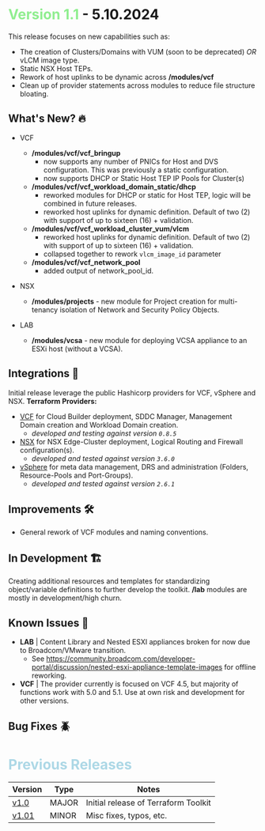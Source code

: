 # <span style="color:lightgreen">Version 1.1</span> - 5.10.2024

This release focuses on new capabilities such as:

- The creation of Clusters/Domains with VUM (soon to be deprecated) *OR* vLCM image type.
- Static NSX Host TEPs.
- Rework of host uplinks to be dynamic across **/modules/vcf**
- Clean up of provider statements across modules to reduce file structure bloating.

## What's New? 🔥

- VCF
  - **/modules/vcf/vcf_bringup**
    - now supports any number of PNICs for Host and DVS configuration.  This was previously a static configuration.
    - now supports DHCP or Static Host TEP IP Pools for Cluster(s)
  - **/modules/vcf/vcf_workload_domain_static/dhcp**
    - reworked modules for DHCP or static for Host TEP, logic will be combined in future releases.
    - reworked host uplinks for dynamic definition.  Default of two (2) with support of up to sixteen (16) + validation.
  - **/modules/vcf/vcf_workload_cluster_vum/vlcm**
    - reworked host uplinks for dynamic definition.  Default of two (2) with support of up to sixteen (16) + validation.
    - collapsed together to rework `vlcm_image_id` parameter
  - **/modules/vcf/vcf_network_pool**
    - added output of network_pool_id.

- NSX
  - **/modules/projects** - new module for Project creation for multi-tenancy isolation of Network and Security Policy Objects.

- LAB
  - **/modules/vcsa** - new module for deploying VCSA appliance to an ESXi host (without a VCSA).

## Integrations 🤖

Initial release leverage the public Hashicorp providers for VCF, vSphere and NSX.
**Terraform Providers:**

- [VCF](https://registry.terraform.io/providers/vmware/vcf/latest) for Cloud Builder deployment, SDDC Manager, Management Domain creation and Workload Domain creation.
  - *developed and testing against version `0.8.5`*
- [NSX](https://registry.terraform.io/providers/vmware/nsxt/latest) for NSX Edge-Cluster deployment, Logical Routing and Firewall configuration(s).
  - *developed and tested against version `3.6.0`*
- [vSphere](https://registry.terraform.io/providers/hashicorp/vsphere/latest) for meta data management, DRS and administration (Folders, Resource-Pools and Port-Groups).
  - *developed and tested against version `2.6.1`*

## Improvements 🛠️

- General rework of VCF modules and naming conventions.
  
## In Development 🏗️

Creating additional resources and templates for standardizing object/variable definitions to further develop the toolkit.  **/lab** modules are mostly in development/high churn.

## Known Issues 🐞

- **LAB** | Content Library and Nested ESXI appliances broken for now due to Broadcom/VMware transition.  
  - See https://community.broadcom.com/developer-portal/discussion/nested-esxi-appliance-template-images for offline reworking.
- **VCF** | The provider currently is focused on VCF 4.5, but majority of functions work with 5.0 and 5.1.  Use at own risk and development for other versions.

## Bug Fixes 🪲

# <span style="color:lightblue">Previous Releases</span>

| Version | Type | Notes |
|---|---|---|
| [v1.0](/docs/changelog/v1.0.md) | MAJOR | Initial release of Terraform Toolkit |
| [v1.01](/docs/changelog/v1.0.1.md) | MINOR | Misc fixes, typos, etc. |
